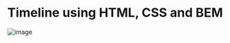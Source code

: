 # Timeline using HTML, CSS and BEM

![image](https://github.com/shreya-scaler-24/Timeline/assets/169242082/e86ebf4d-0f3b-44cc-9bd5-2120116e5fbf)
